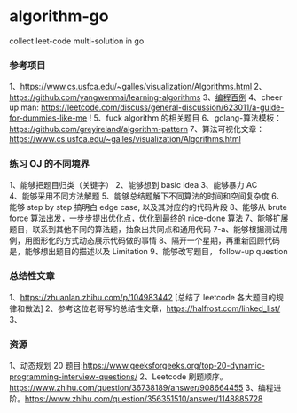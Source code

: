 # algorithm-go
collect leet-code multi-solution in go

### 参考项目
1、https://www.cs.usfca.edu/~galles/visualization/Algorithms.html
2、https://github.com/yangwenmai/learning-algorithms
3、[编程百例](https://www.zybuluo.com/Gestapo/note/32082)
4、cheer up man: https://leetcode.com/discuss/general-discussion/623011/a-guide-for-dummies-like-me !
5、fuck algorithm 的相关题目 
6、golang-算法模板：https://github.com/greyireland/algorithm-pattern
7、算法可视化文章：https://www.cs.usfca.edu/~galles/visualization/Algorithms.html

### 练习 OJ 的不同境界
1、能够把题目归类（关键字）
2、能够想到 basic idea 
3、能够暴力 AC  
4、能够采用不同方法解题
5、能够总结题解下不同算法的时间和空间复杂度
6、能够 step by step 搞明白 edge case, 以及其对应的的代码片段
8、能够从 brute force 算法出发，一步步提出优化点，优化到最终的 nice-done 算法
7、能够扩展题目，联系到其他不同的算法题，抽象出共同点和通用代码
7-a、能够根据测试用例，用图形化的方式动态展示代码做的事情
8、隔开一个星期，再重新回顾代码是，能够想出题目的描述以及 Limitation 
9、能够改写题目， follow-up question

### 总结性文章
1、https://zhuanlan.zhihu.com/p/104983442 [总结了 leetcode 各大题目的规律和做法]
2、参考这位老哥写的总结性文章，https://halfrost.com/linked_list/
3、


### 资源
1、动态规划 20 题目:https://www.geeksforgeeks.org/top-20-dynamic-programming-interview-questions/
2、Leetcode 刷题顺序。 https://www.zhihu.com/question/36738189/answer/908664455
3、编程进阶。https://www.zhihu.com/question/356351510/answer/1148885728